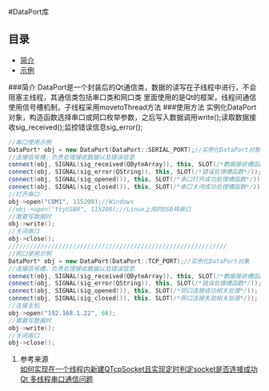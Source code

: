 #DataPort库

## 目录
 - [简介](#简介)
 - [示例](#使用方法)

###简介
DataPort是一个封装后的Qt通信类，数据的读写在子线程中进行，不会阻塞主线程，其通信类包括串口类和网口类
里面使用的是Qt的框架，线程间通信使用信号槽机制，子线程采用movetoThread方法
###使用方法
实例化DataPort对象，构造函数选择串口或网口枚举参数，之后写入数据调用write();读取数据接收sig_received();监控错误信息sig_error();
```C++
//串口使用示例
DataPort* obj = new DataPort(DataPort::SERIAL_PORT);//实例化DataPort对象
//连接信号槽，负责处理接收数据以及错误信息
connect(obj, SIGNAL(sig_received(QByteArray)), this, SLOT(/*数据接收槽函数*/));
connect(obj, SIGNAL(sig_error(QString)), this, SLOT(/*错误处理槽函数*/));
connect(obj, SIGNAL(sig_opened()), this, SLOT(/*串口打开成功处理槽函数*/));
connect(obj, SIGNAL(sig_closed()), this, SLOT(/*串口关闭成功处理槽函数*/));
//打开串口
obj->open("COM1", 115200);//Windows
//obj->open("ttyUSB0", 115200);//Linux上用的USB转串口
//需要写数据时
obj->write();
//关闭串口
obj->close();
/////////////////////////////////////////////////////////////
//网口使用示例
DataPort* obj = new DataPort(DataPort::TCP_PORT);//实例化DataPort对象
//连接信号槽，负责处理接收数据以及错误信息
connect(obj, SIGNAL(sig_received(QByteArray)), this, SLOT(/*数据接收槽函数*/));
connect(obj, SIGNAL(sig_error(QString)), this, SLOT(/*错误处理槽函数*/));
connect(obj, SIGNAL(sig_opened()), this, SLOT(/*网口连接成功相关处理*/));
connect(obj, SIGNAL(sig_closed()), this, SLOT(/*网口连接失败相关处理*/));
//连接主机
obj->open("192.168.1.22", 66);
//需要写数据时
obj->write();
//关闭串口
obj->close();
```
1. 参考来源  
[如何实现在一个线程内新建QTcpSocket且实现定时判定socket是否连接成功](http://bbs.csdn.net/topics/390161203)  
[Qt 多线程串口通信问题](https://www.zhihu.com/question/31518679)